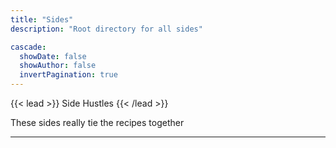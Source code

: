 ```yaml
---
title: "Sides"
description: "Root directory for all sides"

cascade:
  showDate: false
  showAuthor: false
  invertPagination: true
---
```


{{< lead >}}
Side Hustles
{{< /lead >}}

These sides really tie the recipes together

---